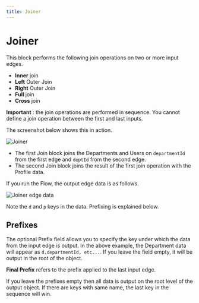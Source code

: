 ```yaml
---
title: Joiner
---
```


# Joiner

This block performs the following join operations on two or more input edges.

- **Inner** join
- **Left** Outer Join
- **Right** Outer Join
- **Full** join
- **Cross** join

**Important** : the join operations are performed in sequence. You cannot define a join operation between the first and last inputs.

The screenshot below shows this in action.

![Joiner](joiner-flow-example.png#width=1200)

- The first Join block joins the Departments and Users on `departmentId` from the first edge and `deptId` from the second edge.
- The second Join block joins the result of the first join operation with the Profile data. 

If you run the Flow, the output edge data is as follows.

![Joiner edge data](joiner-edge-data.png#width=400)

Note the `d` and `p` keys in the data. Prefixing is explained below.

## Prefixes
The optional Prefix field allows you to specify the key under which the data from the input edge is output. In the above example, 
the Department data will appear as `d.departmentId, etc...`. If you leave the field empty, it will be output in the root of the object.

**Final Prefix** refers to the prefix applied to the last input edge.

If you leave the prefixes empty then all data is output on the root level of the output object. If there are keys with same name, 
the last key in the sequence will win.




